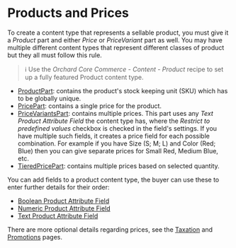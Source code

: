 # Products and Prices

To create a content type that represents a sellable product, you must give it a _Product_ part and either _Price_ or _PriceVariant_ part as well. You may have multiple different content types that represent different classes of product but they all must follow this rule.

> ℹ Use the _Orchard Core Commerce - Content - Product_ recipe to set up a fully featured Product content type.

- [ProductPart](product-part.md): contains the product's stock keeping unit (SKU) which has to be globally unique.
- [PricePart](price-part.md): contains a single price for the product.
- [PriceVariantsPart](price-variants-part.md): contains multiple prices. This part uses any _Text Product Attribute Field_ the content type has, where the _Restrict to predefined values_ checkbox is checked in the field's settings. If you have multiple such fields, it creates a price field for each possible combination. For example if you have Size (S; M; L) and Color (Red; Blue) then you can give separate prices for Small Red, Medium Blue, etc.
- [TieredPricePart](tiered-price-part.md): contains multiple prices based on selected quantity.

You can add fields to a product content type, the buyer can use these to enter further details for their order:

- [Boolean Product Attribute Field](boolean-product-attribute-field.md)
- [Numeric Product Attribute Field](numeric-product-attribute-field.md)
- [Text Product Attribute Field](text-product-attribute-field.md)

There are more optional details regarding prices, see the [Taxation](taxation.md) and [Promotions](promotions.md) pages.
